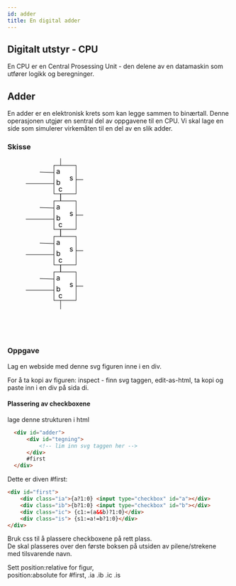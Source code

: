 ```yaml
---
id: adder
title: En digital adder
---
```


## Digitalt utstyr - CPU

En CPU er en Central Prosessing Unit - den delene av en datamaskin som utfører logikk og beregninger.

## Adder

En adder er en elektronisk krets som kan legge sammen to binærtall.
Denne operasjonen utgjør en sentral del av oppgavene til en CPU.
Vi skal lage en side som simulerer virkemåten til en del av en slik adder.


### Skisse

 <svg width="400" height="400" xmlns="http://www.w3.org/2000/svg">
  <g>
     <g id="halfadd">
         <line stroke="#000" y2="32" x2="105" y1="31" x1="73" />
         <line stroke="#000" y2="57" x2="106" y1="57" x1="41.5" />
         <line stroke="#000" y2="48" x2="171" y1="48" x1="148" />
         <line stroke="#000" y2="100" x2="120" y1="50" x1="120" />
         <line stroke="#000" y2="0" x2="120" y1="50" x1="120" />
         <rect stroke="#000" height="64" width="50" y="16" x="105" fill="#fff" />
         <text font-size="16" y="35" x="110" stroke-width="0">a</text>
         <text font-size="16" y="60" x="110" stroke-width="0">b</text>
         <text font-size="16" y="50" x="140" stroke-width="0">s</text>
         <text font-size="16" y="75" x="115" stroke-width="0">c</text>
     </g>
     <use href="#halfadd" x="0" y="80" />
     <use href="#halfadd" x="0" y="160" />
     <use href="#halfadd" x="0" y="240" />
  </g>
</svg>

### Oppgave

Lag en webside med denne svg figuren inne i en div.

For å ta kopi av figuren: inspect - finn svg taggen, edit-as-html, ta kopi og paste inn i en div på sida di.

#### Plassering av checkboxene

lage denne strukturen i html

```html
  <div id="adder">
      <div id="tegning">
          <!-- lim inn svg taggen her -->
      </div>
      #first
  </div>
```
Dette er diven #first:

```html
<div id="first">
    <div class="ia">{a?1:0} <input type="checkbox" id="a"></div>
    <div class="ib">{b?1:0} <input type="checkbox" id="b"></div>
    <div class="ic"> {c1:=(a&&b)?1:0}</div>
    <div class="is"> {s1:=a!=b?1:0}</div>
</div>
```



Bruk css til å plassere checkboxene på rett plass.  
De skal plasseres over den første boksen på utsiden av pilene/strekene
med tilsvarende navn.

Sett position:relative for figur,  
position:absolute for #first, .ia .ib .ic .is


